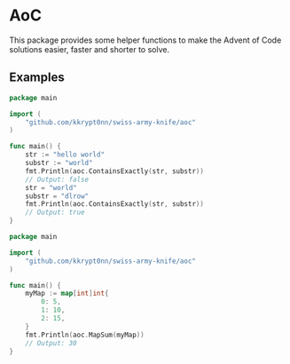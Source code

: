 # AoC

This package provides some helper functions to make the Advent of Code solutions easier, faster and shorter to solve.

## Examples

```go
package main

import (
	"github.com/kkrypt0nn/swiss-army-knife/aoc"
)

func main() {
    str := "hello world"
    substr := "world"
    fmt.Println(aoc.ContainsExactly(str, substr))
    // Output: false
    str = "world"
    substr = "dlrow"
    fmt.Println(aoc.ContainsExactly(str, substr))
    // Output: true
}
```

```go
package main

import (
	"github.com/kkrypt0nn/swiss-army-knife/aoc"
)

func main() {
    myMap := map[int]int{
        0: 5,
        1: 10,
        2: 15,
    }
    fmt.Println(aoc.MapSum(myMap))
    // Output: 30
}
```
